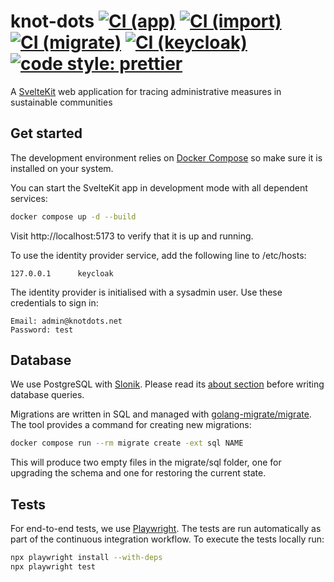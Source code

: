 # knot-dots [![CI (app)](https://github.com/knot-dots/knot-dots/actions/workflows/ci-app.yaml/badge.svg)](https://github.com/knot-dots/knot-dots/actions/workflows/ci-app.yaml) [![CI (import)](https://github.com/knot-dots/knot-dots/actions/workflows/ci-import.yaml/badge.svg)](https://github.com/knot-dots/knot-dots/actions/workflows/ci-app.yaml) [![CI (migrate)](https://github.com/knot-dots/knot-dots/actions/workflows/ci-migrate.yaml/badge.svg)](https://github.com/knot-dots/knot-dots/actions/workflows/ci-migrate.yaml) [![CI (keycloak)](https://github.com/knot-dots/knot-dots/actions/workflows/ci-keycloak.yaml/badge.svg)](https://github.com/knot-dots/knot-dots/actions/workflows/ci-keycloak.yaml) [![code style: prettier](https://img.shields.io/badge/code_style-prettier-ff69b4.svg)](https://github.com/prettier/prettier)

A [SvelteKit](https://kit.svelte.dev) web application for tracing administrative measures in sustainable communities

## Get started

The development environment relies on [Docker Compose](https://docs.docker.com/compose/) so make sure it is installed on your system.

You can start the SvelteKit app in development mode with all dependent services:

```bash
docker compose up -d --build
```

Visit http://localhost:5173 to verify that it is up and running.

To use the identity provider service, add the following line to /etc/hosts:

```
127.0.0.1      keycloak
```

The identity provider is initialised with a sysadmin user. Use these credentials to sign in:

```
Email: admin@knotdots.net
Password: test
```

## Database

We use PostgreSQL with [Slonik](https://github.com/gajus/slonik). 
Please read its [about section](https://github.com/gajus/slonik#about-slonik) before writing database queries. 

Migrations are written in SQL and managed with [golang-migrate/migrate](https://github.com/golang-migrate/migrate).
The tool provides a command for creating new migrations:

```bash
docker compose run --rm migrate create -ext sql NAME
```

This will produce two empty files in the migrate/sql folder,
one for upgrading the schema and one for restoring the current state.

## Tests

For end-to-end tests, we use [Playwright](https://playwright.dev/).
The tests are run automatically as part of the continuous integration workflow.
To execute the tests locally run:

```bash
npx playwright install --with-deps
npx playwright test
```

